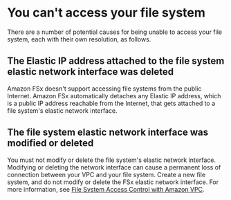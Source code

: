 # You can't access your file system<a name="cant-access-fs"></a>

There are a number of potential causes for being unable to access your file system, each with their own resolution, as follows\.

## The Elastic IP address attached to the file system elastic network interface was deleted<a name="eni-epi-removed"></a>

Amazon FSx doesn't support accessing file systems from the public Internet\. Amazon FSx automatically detaches any Elastic IP address, which is a public IP address reachable from the Internet, that gets attached to a file system's elastic network interface\.

## The file system elastic network interface was modified or deleted<a name="eni-deleted"></a>

You must not modify or delete the file system's elastic network interface\. Modifying or deleting the network interface can cause a permanent loss of connection between your VPC and your file system\. Create a new file system, and do not modify or delete the FSx elastic network interface\. For more information, see [File System Access Control with Amazon VPC](limit-access-security-groups.md)\.